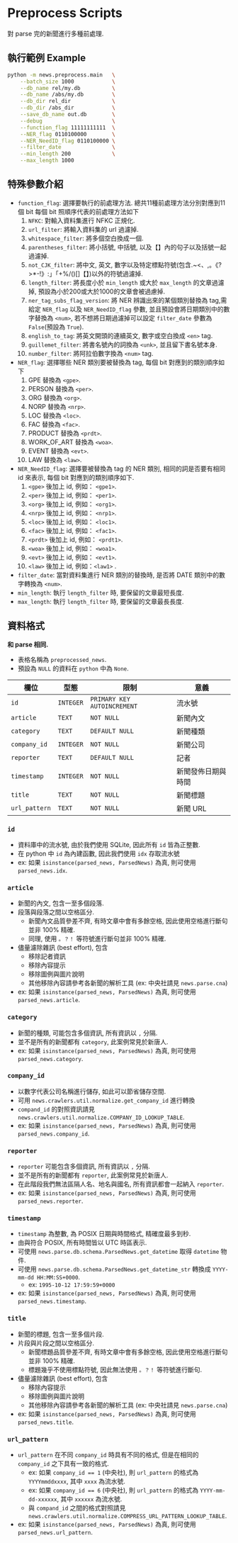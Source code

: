 # Preprocess Scripts

對 parse 完的新聞進行多種前處理.

## 執行範例 Example

```sh
python -m news.preprocess.main   \
    --batch_size 1000            \
    --db_name rel/my.db          \
    --db_name /abs/my.db         \
    --db_dir rel_dir             \
    --db_dir /abs_dir            \
    --save_db_name out.db        \
    --debug                      \
    --function_flag 11111111111  \
    --NER_flag 0110100000        \
    --NER_NeedID_flag 0110100000 \
    --filter_date                \
    --min_length 200             \
    --max_length 1000
```

## 特殊參數介紹

- `function_flag`: 選擇要執行的前處理方法. 總共11種前處理方法分別對應到11個 bit 每個 bit 照順序代表的前處理方法如下
    1. `NFKC`: 對輸入資料集進行 NFKC 正規化.
    2. `url_filter`: 將輸入資料集的 url 過濾掉.
    3. `whitespace_filter`: 將多個空白換成一個.
    4. `parentheses_filter`: 將小括號, 中括號, 以及【】內的句子以及括號一起過濾掉.
    5. `not_CJK_filter`: 將中文, 英文, 數字以及特定標點符號(包含.~<、,。《?>*\-!》:」「+%/()\[\]【】)以外的符號過濾掉.
    6. `length_filter`: 將長度小於 `min_length` 或大於 `max_length` 的文章過濾掉, 預設為小於200或大於1000的文章會被過慮掉.
    7. `ner_tag_subs_flag_version`: 將 NER 辨識出來的某個類別替換為 tag,需給定 `NER_flag` 以及 `NER_NeedID_flag` 參數, 並且預設會將日期類別中的數字替換為 `<num>`, 若不想將日期過濾掉可以設定 `filter_date` 參數為 `False`(預設為 `True`).
    8. `english_to_tag`: 將英文開頭的連續英文, 數字或空白換成 `<en>` tag.
    9. `guillemet_filter`: 將書名號內的詞換為 `<unk>`, 並且留下書名號本身.
    10. `number_filter`: 將阿拉伯數字換為 `<num>` tag.
- `NER_flag`: 選擇哪些 NER 類別要被替換為 tag, 每個 bit 對應到的類別順序如下
    1. GPE 替換為 `<gpe>`.
    2. PERSON 替換為 `<per>`.
    3. ORG 替換為 `<org>`.
    4. NORP 替換為 `<nrp>`.
    5. LOC 替換為 `<loc>`.
    6. FAC 替換為 `<fac>`.
    7. PRODUCT 替換為 `<prdt>`.
    8. WORK_OF_ART 替換為 `<woa>`.
    9. EVENT 替換為 `<evt>`.
    10. LAW 替換為 `<law>`.
- `NER_NeedID_flag`: 選擇要被替換為 tag 的 NER 類別, 相同的詞是否要有相同 id 來表示, 每個 bit 對應到的類別順序如下.
    1. `<gpe>` 後加上 id, 例如： `<gpe1>`.
    2. `<per>` 後加上 id, 例如： `<per1>`.
    3. `<org>` 後加上 id, 例如： `<org1>`.
    4. `<nrp>` 後加上 id, 例如： `<nrp1>`.
    5. `<loc>` 後加上 id, 例如： `<loc1>`.
    6. `<fac>` 後加上 id, 例如： `<fac1>`.
    7. `<prdt>` 後加上 id, 例如： `<prdt1>`.
    8. `<woa>` 後加上 id, 例如： `<woa1>`.
    9. `<evt>` 後加上 id, 例如： `<evt1>`.
    10. `<law>` 後加上 id, 例如：`<law1>` .
- `filter_date`: 當對資料集進行 NER 類別的替換時, 是否將 DATE 類別中的數字轉換為 `<num>`.
- `min_length`: 執行 `length_filter` 時, 要保留的文章最短長度.
- `max_length`: 執行 `length_filter` 時, 要保留的文章最長長度.

## 資料格式

**和 parse 相同.**

- 表格名稱為 `preprocessed_news`.
- 預設為 `NULL` 的資料在 `python` 中為 `None`.

|欄位|型態|限制|意義|
|-|-|-|-|
| `id`         | `INTEGER` | `PRIMARY KEY AUTOINCREMENT` |流水號|
| `article`    | `TEXT`    | `NOT NULL`                  |新聞內文|
| `category`   | `TEXT`    | `DEFAULT NULL`              |新聞種類|
| `company_id` | `INTEGER` | `NOT NULL`                  |新聞公司|
| `reporter`   | `TEXT`    | `DEFAULT NULL`              |記者|
| `timestamp`  | `INTEGER` | `NOT NULL`                  |新聞發佈日期與時間|
| `title`      | `TEXT`    | `NOT NULL`                  |新聞標題|
| `url_pattern`| `TEXT`    | `NOT NULL`                  |新聞 URL|

### `id`

- 資料庫中的流水號, 由於我們使用 SQLite, 因此所有 `id` 皆為正整數.
- 在 python 中 `id` 為內建函數, 因此我們使用 `idx` 存取流水號
- ex: 如果 `isinstance(parsed_news, ParsedNews)` 為真, 則可使用 `parsed_news.idx`.

### `article`

- 新聞的內文, 包含一至多個段落.
- 段落與段落之間以空格區分.
  - 新聞內文品質參差不齊, 有時文章中會有多餘空格, 因此使用空格進行斷句並非 100% 精確.
  - 同理, 使用 `。？！` 等符號進行斷句並非 100% 精確.
- 儘量濾除雜訊 (best effort), 包含
  - 移除記者資訊
  - 移除內容提示
  - 移除圖例與圖片說明
  - 其他移除內容請參考各新聞的解析工具 (ex: 中央社請見 `news.parse.cna`)
- ex: 如果 `isinstance(parsed_news, ParsedNews)` 為真, 則可使用 `parsed_news.article`.

### `category`

- 新聞的種類, 可能包含多個資訊, 所有資訊以 `,` 分隔.
- 並不是所有的新聞都有 `category`, 此案例常見於新唐人.
- ex: 如果 `isinstance(parsed_news, ParsedNews)` 為真, 則可使用 `parsed_news.category`.

### `company_id`

- 以數字代表公司名稱進行儲存, 如此可以節省儲存空間.
- 可用 `news.crawlers.util.normalize.get_company_id` 進行轉換
- `compand_id` 的對照資訊請見 `news.crawlers.util.normalize.COMPANY_ID_LOOKUP_TABLE`.
- ex: 如果 `isinstance(parsed_news, ParsedNews)` 為真, 則可使用 `parsed_news.company_id`.

### `reporter`

- `reporter` 可能包含多個資訊, 所有資訊以 `,` 分隔.
- 並不是所有的新聞都有 `reporter`, 此案例常見於新唐人.
- 在此階段我們無法區隔人名、地名與國名, 所有資訊都會一起納入 `reporter`.
- ex: 如果 `isinstance(parsed_news, ParsedNews)` 為真, 則可使用 `parsed_news.reporter`.

### `timestamp`

- `timestamp` 為整數, 為 POSIX 日期與時間格式, 精確度最多到秒.
- 由與符合 POSIX, 所有時間皆以 UTC 時區表示.
- 可使用 `news.parse.db.schema.ParsedNews.get_datetime` 取得 `datetime` 物件.
- 可使用 `news.parse.db.schema.ParsedNews.get_datetime_str` 轉換成 `YYYY-mm-dd HH:MM:SS+0000`.
  - ex: `1995-10-12 17:59:59+0000`
- ex: 如果 `isinstance(parsed_news, ParsedNews)` 為真, 則可使用 `parsed_news.timestamp`.

### `title`

- 新聞的標題, 包含一至多個片段.
- 片段與片段之間以空格區分.
  - 新聞標題品質參差不齊, 有時文章中會有多餘空格, 因此使用空格進行斷句並非 100% 精確.
  - 標題幾乎不使用標點符號, 因此無法使用 `。？！` 等符號進行斷句.
- 儘量濾除雜訊 (best effort), 包含
  - 移除內容提示
  - 移除圖例與圖片說明
  - 其他移除內容請參考各新聞的解析工具 (ex: 中央社請見 `news.parse.cna`)
- ex: 如果 `isinstance(parsed_news, ParsedNews)` 為真, 則可使用 `parsed_news.title`.

### `url_pattern`

- `url_pattern` 在不同 `company_id` 時具有不同的格式, 但是在相同的 `company_id` 之下具有一致的格式.
  - ex: 如果 `company_id == 1` (中央社), 則 `url_pattern` 的格式為 `YYYYmmddxxxx`, 其中 `xxxx` 為流水號.
  - ex: 如果 `company_id == 6` (中央社), 則 `url_pattern` 的格式為 `YYYY-mm-dd-xxxxxx`, 其中 `xxxxxx` 為流水號.
  - 與 `compand_id` 之間的格式對照請見 `news.crawlers.util.normalize.COMPRESS_URL_PATTERN_LOOKUP_TABLE`.
- ex: 如果 `isinstance(parsed_news, ParsedNews)` 為真, 則可使用 `parsed_news.url_pattern`.
